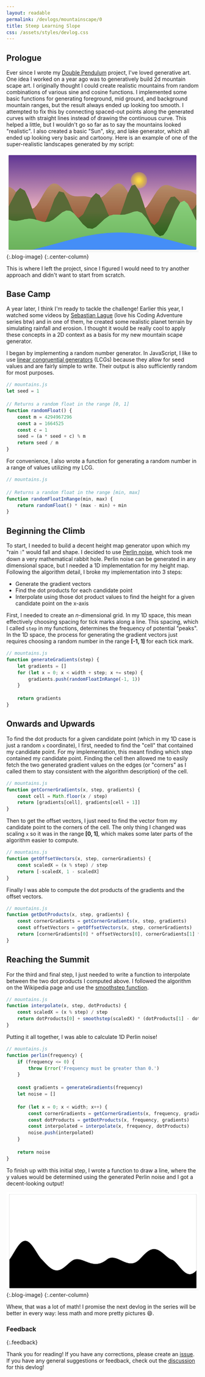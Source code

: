 ```yaml
---
layout: readable
permalink: /devlogs/mountainscape/0
title: Steep Learning Slope
css: /assets/styles/devlog.css
---
```

## Prologue

Ever since I wrote my [Double Pendulum](https://github.com/Sammcb/DoublePendulum) project, I've loved generative art. One idea I worked on a year ago was to generatively build 2d mountain scape art. I originally thought I could create realistic mountains from random combinations of various sine and cosine functions. I implemented some basic functions for generating foreground, mid ground, and background mountain ranges, but the result always ended up looking too smooth. I attempted to fix this by connecting spaced-out points along the generated curves with straight lines instead of drawing the continuous curve. This helped a little, but I wouldn't go so far as to say the mountains looked "realistic". I also created a basic "Sun", sky, and lake generator, which all ended up looking very basic and cartoony. Here is an example of one of the super-realistic landscapes generated by my script:

![](/assets/images/devlogs/mountainscape/devlog0/old.png){:.blog-image}
{:.center-column}

This is where I left the project, since I figured I would need to try another approach and didn't want to start from scratch.

## Base Camp

A year later, I think I'm ready to tackle the challenge! Earlier this year, I watched some videos by [Sebastian Lague](https://www.youtube.com/channel/UCmtyQOKKmrMVaKuRXz02jbQ) (love his Coding Adventure series btw) and in one of them, he created some realistic planet terrain by simulating rainfall and erosion. I thought it would be really cool to apply these concepts in a 2D context as a basis for my new mountain scape generator.

I began by implementing a random number generator. In JavaScript, I like to use [linear congruential generators](https://en.wikipedia.org/wiki/Linear_congruential_generator) (LCGs) because they allow for seed values and are fairly simple to write. Their output is also sufficiently random for most purposes.

```javascript
// mountains.js
let seed = 1

// Returns a random float in the range [0, 1]
function randomFloat() {
	const m = 4294967296
	const a = 1664525
	const c = 1
	seed = (a * seed + c) % m
	return seed / m 
}
```

For convenience, I also wrote a function for generating a random number in a range of values utilizing my LCG.

```javascript
// mountains.js

// Returns a random float in the range [min, max]
function randomFloatInRange(min, max) {
	return randomFloat() * (max - min) + min
}
```

## Beginning the Climb

To start, I needed to build a decent height map generator upon which my "rain 💧" would fall and shape. I decided to use [Perlin noise](https://en.wikipedia.org/wiki/Perlin_noise), which took me down a very mathematical rabbit hole. Perlin noise can be generated in any dimensional space, but I needed a 1D implementation for my height map. Following the algorithm detail, I broke my implementation into 3 steps:
* Generate the gradient vectors
* Find the dot products for each candidate point
* Interpolate using those dot product values to find the height for a given candidate point on the x-axis

First, I needed to create an *n*-dimensional grid. In my 1D space, this mean effectively choosing spacing for tick marks along a line. This spacing, which I called `step` in my functions, determines the frequency of potential "peaks". In the 1D space, the process for generating the gradient vectors just requires choosing a random number in the range **[-1, 1]** for each tick mark.

```javascript
// mountains.js
function generateGradients(step) {
	let gradients = []
	for (let x = 0; x < width + step; x += step) {
		gradients.push(randomFloatInRange(-1, 1))
	}

	return gradients
}
```

## Onwards and Upwards

To find the dot products for a given candidate point (which in my 1D case is just a random `x` coordinate), I first, needed to find the "cell" that contained my candidate point. For my implementation, this meant finding which step contained my candidate point. Finding the cell then allowed me to easily fetch the two generated gradient values on the edges (or "corners" as I called them to stay consistent with the algorithm description) of the cell.

```javascript
// mountains.js
function getCornerGradients(x, step, gradients) {
	const cell = Math.floor(x / step)
	return [gradients[cell], gradients[cell + 1]]
}
```

Then to get the offset vectors, I just need to find the vector from my candidate point to the corners of the cell. The only thing I changed was scaling `x` so it was in the range **[0, 1]**, which makes some later parts of the algorithm easier to compute.

```javascript
// mountains.js
function getOffsetVectors(x, step, cornerGradients) {
	const scaledX = (x % step) / step
	return [-scaledX, 1 - scaledX]
}
```

Finally I was able to compute the dot products of the gradients and the offset vectors.

```javascript
// mountains.js
function getDotProducts(x, step, gradients) {
	const cornerGradients = getCornerGradients(x, step, gradients)
	const offsetVectors = getOffsetVectors(x, step, cornerGradients)
	return [cornerGradients[0] * offsetVectors[0], cornerGradients[1] * offsetVectors[1]]
}
```

## Reaching the Summit

For the third and final step, I just needed to write a function to interpolate between the two dot products I computed above. I followed the algorithm on the Wikipedia page and use the [smoothstep function](https://en.wikipedia.org/wiki/Smoothstep).

```javascript
// mountains.js
function interpolate(x, step, dotProducts) {
	const scaledX = (x % step) / step
	return dotProducts[0] + smoothstep(scaledX) * (dotProducts[1] - dotProducts[0])
}
```

Putting it all together, I was able to calculate 1D Perlin noise!

```javascript
// mountains.js
function perlin(frequency) {
	if (frequency <= 0) {
		throw Error('Frequency must be greater than 0.')
	}

	const gradients = generateGradients(frequency)
	let noise = []

	for (let x = 0; x < width; x++) {
		const cornerGradients = getCornerGradients(x, frequency, gradients)
		const dotProducts = getDotProducts(x, frequency, gradients)
		const interpolated = interpolate(x, frequency, dotProducts)
		noise.push(interpolated)
	}

	return noise
}
```

To finish up with this initial step, I wrote a function to draw a line, where the y values would be determined using the generated Perlin noise and I got a decent-looking output!

![](/assets/images/devlogs/mountainscape/devlog0/perlin.png){:.blog-image}
{:.center-column}

Whew, that was a lot of math! I promise the next devlog in the series will be better in every way: less math and more pretty pictures 😄.

### Feedback
{:.feedback}

Thank you for reading! If you have any corrections, please create an [issue](https://github.com/Sammcb/Sammcb.github.io/issues/new/choose). If you have any general suggestions or feedback, check out the [discussion](https://github.com/Sammcb/Sammcb.github.io/discussions/10) for this devlog!
